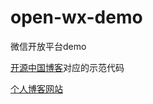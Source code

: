 # open-wx-demo
微信开放平台demo

[开源中国博客](https://my.oschina.net/valuetodays/blog/1647777)对应的示范代码

[个人博客网站](http://eblog.doyourealizethattheimportantisdifficult.cn/article/getDetail.do?id=5)